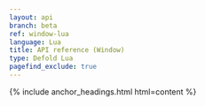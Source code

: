 ```yaml
---
layout: api
branch: beta
ref: window-lua
language: Lua
title: API reference (Window)
type: Defold Lua
pagefind_exclude: true
---
```

{% include anchor_headings.html html=content %}
